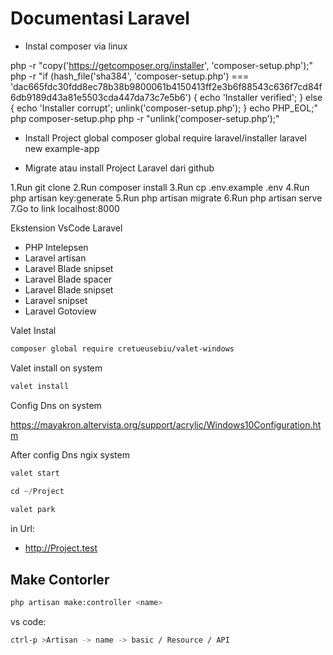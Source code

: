 # Documentasi Laravel

- Instal composer via linux

php -r "copy('https://getcomposer.org/installer', 'composer-setup.php');"
php -r "if (hash_file('sha384', 'composer-setup.php') === 'dac665fdc30fdd8ec78b38b9800061b4150413ff2e3b6f88543c636f7cd84f6db9189d43a81e5503cda447da73c7e5b6') { echo 'Installer verified'; } else { echo 'Installer corrupt'; unlink('composer-setup.php'); } echo PHP_EOL;"
php composer-setup.php
php -r "unlink('composer-setup.php');"

- Install Project global
composer global require laravel/installer
laravel new example-app

- Migrate atau install Project Laravel dari github

1.Run git clone <my-cool-project>
2.Run composer install
3.Run cp .env.example .env
4.Run php artisan key:generate
5.Run php artisan migrate
6.Run php artisan serve
7.Go to link localhost:8000

Ekstension VsCode Laravel
- PHP Intelepsen
- Laravel artisan
- Laravel Blade snipset
- Laravel Blade spacer
- Laravel Blade snipset
- Laravel snipset
- Laravel Gotoview

Valet Instal
```bash
composer global require cretueusebiu/valet-windows
```
Valet install on system
```bash
valet install
```
Config Dns on system

https://mayakron.altervista.org/support/acrylic/Windows10Configuration.htm

After config Dns ngix system
```php
valet start
```

```php
cd ~/Project
 
valet park
```
in Url:
- http://Project.test

## Make Contorler
```bash
php artisan make:controller <name>
```
vs code: 
```bash
ctrl-p >Artisan -> name -> basic / Resource / API 
```